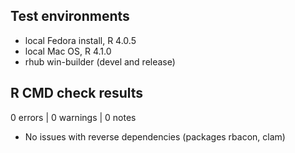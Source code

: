 ## Test environments
* local Fedora install, R 4.0.5
* local Mac OS, R 4.1.0
* rhub win-builder (devel and release)

## R CMD check results

0 errors | 0 warnings | 0 notes

* No issues with reverse dependencies (packages rbacon, clam)

